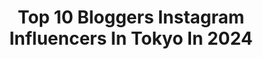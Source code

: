 ---
title: Top 10 Bloggers Instagram Influencers In Tokyo In 2024
description: >-
  Find top bloggers Instagram influencers in Tokyo in 2024. Most popular hashtags: #pr #tokyo #japan #outfit.
platform: Instagram
hits: 10
text_top: Discover the top-rated Instagram profiles on inBeat.
text_bottom: Our search engine aggregates 10 Instagram influencers like this in Tokyo, Japan for you to work with.
profiles:
  - username: "exploringjapan"
    fullname: >-
      
    bio: >-
      Sharing pictures of Japan's popular sights ⛩, food🍣, anime🌟 and more. Tag this page for a feature 🇯🇵.
    location: "Japan"
    followers: 110138
    engagement: 252
    commentsToLikes: 0.005385
    id: ck0w0bc5udc910i19st0sijp9
    verified: false
    hashtags: "#temple, #streetshootjapan, #visitjapanjp, #instagramjapan"
  - username: "sakura.007"
    fullname: >-
      foodie_traveler_sakura
    bio: >-
      I'm living in Tokyo.🇯🇵 Travel2019🇮🇹🇫🇷🇩🇰🇫🇴♪ #blogger #wrighter #traveler #foodie #sony #α7iii #restaurant #gourmet ameba公式トップブロガー・レッツエンジョイ東京で執筆中！
    location: "Japan"
    followers: 9009
    engagement: 1004
    commentsToLikes: 0.014989
    id: ckaorram4oe7x0i78xbnkyrzp
    verified: false
    hashtags: "#italianfood, #japanesecuisine, #japanesefood, #paris"
  - username: "hitton28"
    fullname: >-
      Hitomi Fukui ◉ 福井仁美
    bio: >-
      TV character/Model/王様のブランチ/サウナー 🌍Travel blogger / Business owner 🔷Japan:Tokyo 📧TWIN PLANET inc 📷GᴏPʀᴏ Official family member
    location: "Japan"
    followers: 50879
    engagement: 104
    commentsToLikes: 0.007766
    id: ck6tqrz5uto5i0j71sb165qjp
    verified: true
    hashtags: "#hair, #paris, #lv, #ootd"
  - username: "izumanix"
    fullname: >-
      izumin | Travel & Lifestyle
    bio: >-
      Luxury Photo Blogger / Travel Writer（since 2000） 📍 Tokyo🇯🇵 ⇄ 🌎31 🍽️ I'm #Foodie @izumanixgohan ❣️ Love ➳ 🎼 #music 🌷#flower 🛳️#cruising ⠀ ∇work∇
    location: "Japan"
    followers: 11966
    engagement: 411
    commentsToLikes: 0.019283
    id: ck13684si57mx0i195ocda4bf
    verified: false
    hashtags: "#finland, #japan, #tokyo, #izumanixlovefinland"
  - username: "hawaiianna913"
    fullname: >-
      Anna Haneishi 羽石杏奈
    bio: >-
      World traveler🌎✈︎✈︎57countries living with aloha spirit✴︎ travel blogger - content creator - model
    location: "Japan"
    followers: 95588
    engagement: 298
    commentsToLikes: 0.006312
    id: ck13c7i0eyzjy0i193guyaef4
    verified: false
    hashtags: "#oahu, #waikiki, #waikikibeachcomber, #808"
  - username: "muratasaki"
    fullname: >-
      muratasaki／©︎ むらたさき
    bio: >-
      #illustrator 🇯🇵 #3boys (7y•4y•1y)＆🐶🐶 ． #三兄弟 との暮らしと仕事の記録📝 Ameba／HugMug official blogger #親子コーデ#156cm #LINEスタンプ ご依頼等は↓webより💌🙏🥰 ． (写真の無断転載等はお控え願います🙇‍♀️)
    location: "Japan"
    followers: 47256
    engagement: 177
    commentsToLikes: 0.007372
    id: ck55plxw8aues0i11i9wvn0dk
    verified: false
    hashtags: "#converse, #pr, #sunnybrothers, #hugmug"
  - username: "tomimama1116"
    fullname: >-
      とみmama
    bio: >-
      《 Mama blogger》H30.8/25 卒花嫁♡ 長男H23.3/19(小4) 次男H29.4/11(3歳) ⚠︎防犯上子供一切顔出し辞めました🙇‍♂️
    location: "Japan"
    followers: 53485
    engagement: 184
    commentsToLikes: 0.007345
    id: ck5ckye85xv1t0i11v555jmvk
    verified: false
    hashtags: "#okinawa, #genic, #minicooper, #miniconvertible"
  - username: "chiharu1978"
    fullname: >-
      chiharu
    bio: >-
      毎日のコーデ記録✏︎ 153㌢ cafe lunch ✏︎ : fashion blogger 楽天room お買い得情報 毎日更新中ᵕ̈* : 更新中→ http://room.rakuten.co.jp/chiharu80/items
    location: "Japan"
    followers: 42684
    engagement: 173
    commentsToLikes: 0.004626
    id: ck15t6yodgnk00i192xb9x0uq
    verified: false
    hashtags: "#dog, #gu, #instafashion, #uniqlo"
  - username: "weeweefrenchie"
    fullname: >-
      Wee Wee Frenchie ® - Blogger
    bio: >-
      Seattle’s Fashionable Frenchie Bros Cooper (8Y),Phoenix (6Y),Syre (4Y) . 🤴🏼King P, ‘19 Pup of the Year . ↘️Follow our dog blog. Post every Monday↙️
    location: "Japan"
    followers: 18298
    engagement: 241
    commentsToLikes: 0.288609
    id: ck5zxbl4b7pdb0i14q387cf3r
    verified: false
    hashtags: "#weeboysyre, #frenchiebulldog, #weebabyphoenix, #dogsmakeeverythingbetter"
  - username: "nekojitablog"
    fullname: >-
      Nekojitablog (猫舌ブログ)
    bio: >-
      ¡‪Nuestro libro JAPÓN CON JAMÓN ya a la venta! Pareja hispano-japonesa viviendo en el país del chop naciente. Los prejuicios no vinieron en la maleta.
    location: "Japan"
    followers: 478338
    engagement: 431
    commentsToLikes: 0.007078
    id: ck5zy617n9agl0i14dl839k43
    verified: false
    hashtags: "#curiosidades, #tokio, #espa, #comidajaponesa"
---